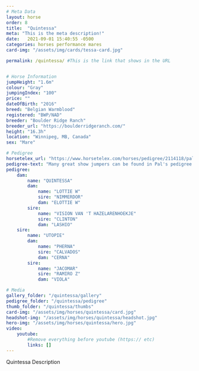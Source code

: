 ```yaml
---
# Meta Data
layout: horse
order: 8
title:  "Quintessa"
meta: "This is the meta description!"
date:   2021-09-01 15:40:55 -0500
categories: horses performance mares
card-img: "/assets/img/cards/tessa-card.jpg"

permalink: /quintessa/ #This is the link that shows in the URL


# Horse Information
jumpHeight: "1.6m"
colour: "Gray"
jumpingIndex: "100"
price: ""
dateOfBirth: "2016"
breed: "Belgian Warmblood"
registered: "BWP/NAD"
breeder: "Boulder Ridge Ranch"
breeder_url: "https://boulderridgeranch.com/"
height: "16.3h"
location: "Winnipeg, MB, Canada"
sex: "Mare"

# Pedigree
horsetelex_url: "https://www.horsetelex.com/horses/pedigree/2114118/palladian"
pedigree-text: "Many great show jumpers can be found in Pal's pedigree including: Utopie, Vision, Ramiro Z and Clinton"
pedigree:
    dam: 
        name: "QUINTESSA"
        dam:
            name: "LOTTIE W"
            sire: "NIMMERDOR"
            dam: "ELOTTIE W"
        sire: 
            name: "VISION VAN 'T HAZELARENHOEKJE"
            sire: "CLINTON"
            dam: "LASHIO"
    sire: 
        name: "UTOPIE"
        dam: 
            name: "PHERNA"
            sire: "CALVADOS"
            dam: "CERNA"
        sire:
            name: "JACOMAR"
            sire: "RAMIRO Z"
            dam: "VIOLA"

# Media
gallery_folder: "/quintessa/gallery"
pedigree_folder: "/quintessa/pedigree"
thumb_folder: "/quintessa/thumbs"
card-img: "/assets/img/horses/quintessa/card.jpg"
headshot-img: "/assets/img/horses/quintessa/headshot.jpg"
hero-img: "/assets/img/horses/quintessa/hero.jpg"
video:
    youtube:
        #Remove everything before youtube (https:// etc)
        links: []
---
```

Quintessa Description